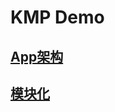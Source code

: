 # KMP Demo

## [App架构](https://github.com/Reach2027/MakeBreak/blob/master/architecture/architecture.md)

## [模块化](https://github.com/Reach2027/MakeBreak/blob/master/architecture/modularization.md)
